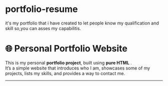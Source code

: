 # portfolio-resume
it's my portfolio that i have created to let people know my qualification and skill so,you can asses my capabilitis.
# 🌐 Personal Portfolio Website

This is my personal **portfolio project**, built using **pure HTML** .  
It’s a simple website that introduces who I am, showcases some of my projects, lists my skills, and provides a way to contact me.

---



